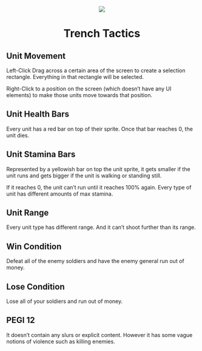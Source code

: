 <p align = "center">
<img src = "https://github.com/user-attachments/assets/dc1c730d-2d8a-4817-9574-005f605c34b5"/>
</p>
<h1 align = "center">Trench Tactics</h1>
<h2>Unit Movement</h2>

Left-Click Drag across a certain area of the screen to create a selection rectangle.
Everything in that rectangle will be selected.

Right-Click to a position on the screen (which doesn’t have any UI elements) to make
those units move towards that position.
<h2>Unit Health Bars</h2>

Every unit has a red bar on top of their sprite. Once that bar reaches 0, the unit dies.
<h2>Unit Stamina Bars</h2>

Represented by a yellowish bar on top the unit sprite, it gets smaller if the unit runs and
gets bigger if the unit is walking or standing still.

If it reaches 0, the unit can’t run until it reaches 100% again. Every type of unit has
different amounts of max stamina.
<h2>Unit Range</h2>

Every unit type has different range. And it can’t shoot further than its range.
<h2>Win Condition</h2>

Defeat all of the enemy soldiers and have the enemy general run out of money.
<h2>Lose Condition</h2>

Lose all of your soldiers and run out of money.
<h2>PEGI 12</h2> It doesn’t contain any slurs or explicit content. However it
has some vague notions of violence such as killing enemies.
